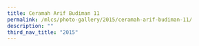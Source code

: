 ```yaml
---
title: Ceramah Arif Budiman 11
permalink: /mlcs/photo-gallery/2015/ceramah-arif-budiman-11/
description: ""
third_nav_title: "2015"
---
```

